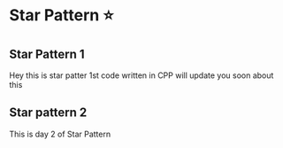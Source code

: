 # Star Pattern ⭐

## Star Pattern 1
Hey this is star patter 1st code written in CPP will update you soon about this

## Star pattern 2
This is day 2 of Star Pattern 
